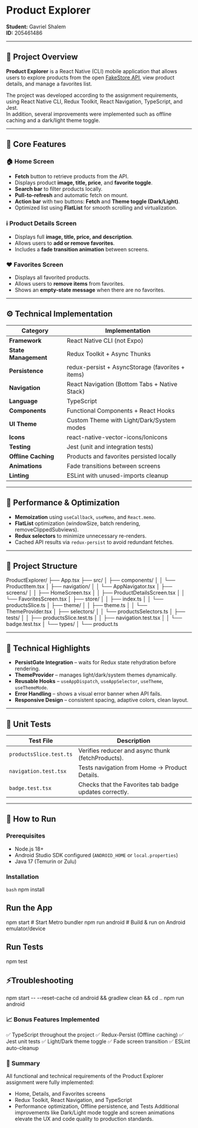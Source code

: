 # Product Explorer  
**Student:** Gavriel Shalem  
**ID:** 205461486  

---

## 📱 Project Overview  
**Product Explorer** is a React Native (CLI) mobile application that allows users to explore products from the open [FakeStore API](https://fakestoreapi.com), view product details, and manage a favorites list.  

The project was developed according to the assignment requirements, using React Native CLI, Redux Toolkit, React Navigation, TypeScript, and Jest.  
In addition, several improvements were implemented such as offline caching and a dark/light theme toggle.

---

## 🧩 Core Features

### 🏠 Home Screen
- **Fetch** button to retrieve products from the API.  
- Displays product **image, title, price**, and **favorite toggle**.  
- **Search bar** to filter products locally.  
- **Pull-to-refresh** and automatic fetch on mount.  
- **Action bar** with two buttons: **Fetch** and **Theme toggle (Dark/Light)**.  
- Optimized list using **FlatList** for smooth scrolling and virtualization.

### ℹ️ Product Details Screen
- Displays full **image, title, price, and description**.  
- Allows users to **add or remove favorites**.  
- Includes a **fade transition animation** between screens.

### ❤️ Favorites Screen
- Displays all favorited products.  
- Allows users to **remove items** from favorites.  
- Shows an **empty-state message** when there are no favorites.

---

## ⚙️ Technical Implementation

| Category | Implementation |
|-----------|----------------|
| **Framework** | React Native CLI (not Expo) |
| **State Management** | Redux Toolkit + Async Thunks |
| **Persistence** | redux-persist + AsyncStorage (favorites + items) |
| **Navigation** | React Navigation (Bottom Tabs + Native Stack) |
| **Language** | TypeScript |
| **Components** | Functional Components + React Hooks |
| **UI Theme** | Custom Theme with Light/Dark/System modes |
| **Icons** | react-native-vector-icons/Ionicons |
| **Testing** | Jest (unit and integration tests) |
| **Offline Caching** | Products and favorites persisted locally |
| **Animations** | Fade transitions between screens |
| **Linting** | ESLint with unused-imports cleanup |

---

## 🚀 Performance & Optimization
- **Memoization** using `useCallback`, `useMemo`, and `React.memo`.  
- **FlatList** optimization (windowSize, batch rendering, removeClippedSubviews).  
- **Redux selectors** to minimize unnecessary re-renders.  
- Cached API results via `redux-persist` to avoid redundant fetches.

---

## 📂 Project Structure
ProductExplorer/
├── App.tsx
├── src/
│ ├── components/
│ │ └── ProductItem.tsx
│ ├── navigation/
│ │ └── AppNavigator.tsx
│ ├── screens/
│ │ ├── HomeScreen.tsx
│ │ ├── ProductDetailsScreen.tsx
│ │ └── FavoritesScreen.tsx
│ ├── store/
│ │ ├── index.ts
│ │ └── productsSlice.ts
│ ├── theme/
│ │ ├── theme.ts
│ │ └── ThemeProvider.tsx
│ ├── selectors/
│ │ └── productsSelectors.ts
│ ├── tests/
│ │ ├── productsSlice.test.ts
│ │ ├── navigation.test.tsx
│ │ └── badge.test.tsx
│ └── types/
│ └── product.ts


---

## 🧠 Technical Highlights
- **PersistGate Integration** – waits for Redux state rehydration before rendering.  
- **ThemeProvider** – manages light/dark/system themes dynamically.  
- **Reusable Hooks** – `useAppDispatch`, `useAppSelector`, `useTheme`, `useThemeMode`.  
- **Error Handling** – shows a visual error banner when API fails.  
- **Responsive Design** – consistent spacing, adaptive colors, clean layout.  

---

## 🧪 Unit Tests
| Test File | Description |
|------------|--------------|
| `productsSlice.test.ts` | Verifies reducer and async thunk (fetchProducts). |
| `navigation.test.tsx` | Tests navigation from Home → Product Details. |
| `badge.test.tsx` | Checks that the Favorites tab badge updates correctly. |

---

## 📝 How to Run

### Prerequisites
- Node.js 18+  
- Android Studio SDK configured (`ANDROID_HOME` or `local.properties`)  
- Java 17 (Temurin or Zulu)

### Installation
```bash```
npm install

## Run the App

npm start        # Start Metro bundler
npm run android  # Build & run on Android emulator/device

## Run Tests
npm test

## ⚡Troubleshooting
npm start -- --reset-cache
cd android && gradlew clean && cd ..
npm run android

### 📈 Bonus Features Implemented

✅ TypeScript throughout the project
✅ Redux-Persist (Offline caching)
✅ Jest unit tests
✅ Light/Dark theme toggle
✅ Fade screen transition
✅ ESLint auto-cleanup

### 📄 Summary

All functional and technical requirements of the Product Explorer assignment were fully implemented:
- Home, Details, and Favorites screens
- Redux Toolkit, React Navigation, and TypeScript
- Performance optimization, Offline persistence, and Tests
Additional improvements like Dark/Light mode toggle and screen animations elevate the UX and code quality to production standards.